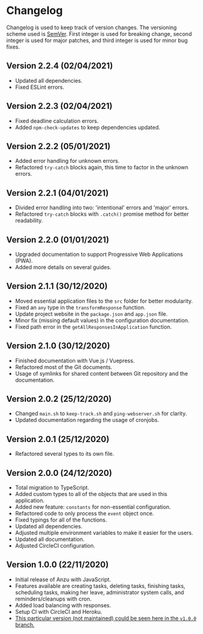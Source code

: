 # Changelog

Changelog is used to keep track of version changes. The versioning scheme used is [SemVer](https://semver.org/). First integer is used for breaking change, second integer is used for major patches, and third integer is used for minor bug fixes.

## Version 2.2.4 (02/04/2021)

- Updated all dependencies.
- Fixed ESLint errors.

## Version 2.2.3 (02/04/2021)

- Fixed deadline calculation errors.
- Added `npm-check-updates` to keep dependencies updated.

## Version 2.2.2 (05/01/2021)

- Added error handling for unknown errors.
- Refactored `try-catch` blocks again, this time to factor in the unknown errors.

## Version 2.2.1 (04/01/2021)

- Divided error handling into two: 'intentional' errors and 'major' errors.
- Refactored `try-catch` blocks with `.catch()` promise method for better readability.

## Version 2.2.0 (01/01/2021)

- Upgraded documentation to support Progressive Web Applications (PWA).
- Added more details on several guides.

## Version 2.1.1 (30/12/2020)

- Moved essential application files to the `src` folder for better modularity.
- Fixed an `any` type in the `transformResponse` function.
- Update project website in the `package.json` and `app.json` file.
- Minor fix (missing default values) in the configuration documentation.
- Fixed path error in the `getAllResponsesInApplication` function.

## Version 2.1.0 (30/12/2020)

- Finished documentation with Vue.js / Vuepress.
- Refactored most of the Git documents.
- Usage of symlinks for shared content between Git repository and the documentation.

## Version 2.0.2 (25/12/2020)

- Changed `main.sh` to `keep-track.sh` and `ping-webserver.sh` for clarity.
- Updated documentation regarding the usage of cronjobs.

## Version 2.0.1 (25/12/2020)

- Refactored several types to its own file.

## Version 2.0.0 (24/12/2020)

- Total migration to TypeScript.
- Added custom types to all of the objects that are used in this application.
- Added new feature: `constants` for non-essential configuration.
- Refactored code to only process the `event` object once.
- Fixed typings for all of the functions.
- Updated all dependencies.
- Adjusted multiple environment variables to make it easier for the users.
- Updated all documentation.
- Adjusted CircleCI configuration.

## Version 1.0.0 (22/11/2020)

- Initial release of Anzu with JavaScript.
- Features available are creating tasks, deleting tasks, finishing tasks, scheduling tasks, making her leave, administrator system calls, and reminders/cleanups with cron.
- Added load balancing with responses.
- Setup CI with CircleCI and Heroku.
- [This particular version (not maintained) could be seen here in the `v1.0.0` branch.](https://github.com/lauslim12/Anzu/tree/v1.0.0)

